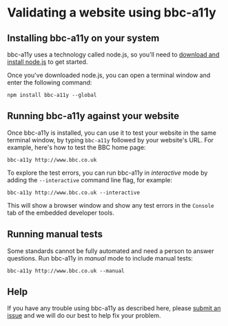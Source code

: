 # Validating a website using bbc-a11y

## Installing bbc-a11y on your system

bbc-a11y uses a technology called node.js, so you'll need to
[download and install node.js](https://nodejs.org/en/download/) to get started.

Once you've downloaded node.js, you can open a terminal window and enter the
following command:

    npm install bbc-a11y --global

## Running bbc-a11y against your website

Once bbc-a11y is installed, you can use it to test your website in the same
terminal window, by typing `bbc-a11y` followed by your website's URL. For
example, here's how to test the BBC home page:

    bbc-a11y http://www.bbc.co.uk

To explore the test errors, you can run bbc-a11y in _interactive_ mode
by adding the `--interactive` command line flag, for example:

    bbc-a11y http://www.bbc.co.uk --interactive

This will show a browser window and show any test errors in the `Console`
tab of the embedded developer tools.

## Running manual tests

Some standards cannot be fully automated and need a person to answer questions.
Run bbc-a11y in _manual_ mode to include manual tests:

    bbc-a11y http://www.bbc.co.uk --manual

## Help

If you have any trouble using bbc-a11y as described here, please
[submit an issue](https://github.com/bbc/bbc-a11y/issues/new) and we will do our
best to help fix your problem.
